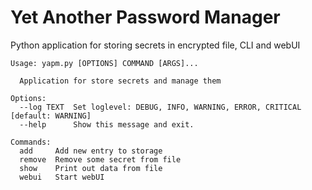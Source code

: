 # Yet Another Password Manager

Python application for storing secrets in encrypted file, CLI and webUI

```
Usage: yapm.py [OPTIONS] COMMAND [ARGS]...

  Application for store secrets and manage them

Options:
  --log TEXT  Set loglevel: DEBUG, INFO, WARNING, ERROR, CRITICAL  [default: WARNING]
  --help      Show this message and exit.

Commands:
  add     Add new entry to storage
  remove  Remove some secret from file
  show    Print out data from file
  webui   Start webUI
```


